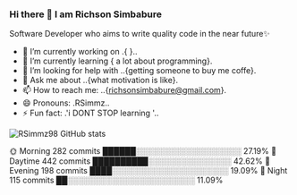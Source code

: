 ### Hi there 👋 I am Richson Simbabure


 Software Developer who aims to write quality code in the near future✨ 

- 🔭 I’m currently working on .{ }..
- 🌱 I’m currently learning { a lot about programming}.
- 🤔 I’m looking for help with ..{getting someone to buy me coffe}.
- 💬 Ask me about ..{what motivation is like}.
- 📫 How to reach me: ..{richsonsimbabure@gmail.com}.
- 😄 Pronouns: .RSimmz..
- ⚡ Fun fact: .'i DONT STOP learning '..

![RSimmz98 GitHub stats](https://github-readme-stats.vercel.app/api?username=RSimmz98&show_icons=true&theme=gruvbox_light)


🌞 Morning    282 commits    ██████░░░░░░░░░░░░░░░░░░░   27.19% 
🌆 Daytime    442 commits    ██████████░░░░░░░░░░░░░░░   42.62% 
🌃 Evening    198 commits    ████░░░░░░░░░░░░░░░░░░░░░   19.09% 
🌙 Night      115 commits    ██░░░░░░░░░░░░░░░░░░░░░░░   11.09%




